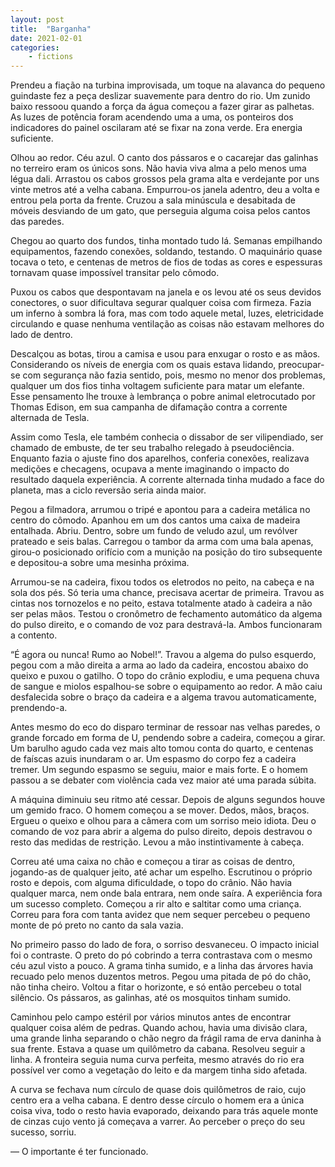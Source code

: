 ```yaml
---
layout: post
title:  "Barganha"
date: 2021-02-01
categories: 
    - fictions
---
```


Prendeu a fiação na turbina improvisada, um toque na alavanca do pequeno guindaste fez a peça deslizar suavemente para dentro do rio. Um zunido baixo ressoou quando a força da água começou a fazer girar as palhetas. As luzes de potência foram acendendo uma a uma, os ponteiros dos indicadores do painel oscilaram até se fixar na zona verde. Era energia suficiente.

<!--more-->

Olhou ao redor. Céu azul. O canto dos pássaros e o cacarejar das galinhas no terreiro eram os únicos sons. Não havia viva alma a pelo menos uma légua dali. Arrastou os cabos grossos pela grama alta e verdejante por uns vinte metros até a velha cabana. Empurrou-os janela adentro, deu a volta e entrou pela porta da frente. Cruzou a sala minúscula e desabitada de móveis desviando de um gato, que perseguia alguma coisa pelos cantos das paredes.

Chegou ao quarto dos fundos, tinha montado tudo lá. Semanas empilhando equipamentos, fazendo conexões, soldando, testando. O maquinário quase tocava o teto, e centenas de metros de fios de todas as cores e espessuras tornavam quase impossível transitar pelo cômodo.

Puxou os cabos que despontavam na janela e os levou até os seus devidos conectores, o suor dificultava segurar qualquer coisa com firmeza. Fazia um inferno à sombra lá fora, mas com todo aquele metal, luzes, eletricidade circulando e quase nenhuma ventilação as coisas não estavam melhores do lado de dentro.

Descalçou as botas, tirou a camisa e usou para enxugar o rosto e as mãos. Considerando os níveis de energia com os quais estava lidando, preocupar-se com segurança não fazia sentido, pois, mesmo no menor dos problemas, qualquer um dos fios tinha voltagem suficiente para matar um elefante. Esse pensamento lhe trouxe à lembrança o pobre animal eletrocutado por Thomas Edison, em sua campanha de difamação contra a corrente alternada de Tesla.

Assim como Tesla, ele também conhecia o dissabor de ser vilipendiado, ser chamado de embuste, de ter seu trabalho relegado à pseudociência. Enquanto fazia o ajuste fino dos aparelhos, conferia conexões, realizava medições e checagens, ocupava a mente imaginando o impacto do resultado daquela experiência. A corrente alternada tinha mudado a face do planeta, mas a ciclo reversão seria ainda maior.

Pegou a filmadora, arrumou o tripé e apontou para a cadeira metálica no centro do cômodo. Apanhou em um dos cantos uma caixa de madeira entalhada. Abriu. Dentro, sobre um fundo de veludo azul, um revólver prateado e seis balas. Carregou o tambor da arma com uma bala apenas, girou-o posicionado orifício com a munição na posição do tiro subsequente e depositou-a sobre uma mesinha próxima.

Arrumou-se na cadeira, fixou todos os eletrodos no peito, na cabeça e na sola dos pés. Só teria uma chance, precisava acertar de primeira. Travou as cintas nos tornozelos e no peito, estava totalmente atado à cadeira a não ser pelas mãos. Testou o cronômetro de fechamento automático da algema do pulso direito, e o comando de voz para destravá-la. Ambos funcionaram a contento.

“É agora ou nunca! Rumo ao Nobel!”. Travou a algema do pulso esquerdo, pegou com a mão direita a arma ao lado da cadeira, encostou abaixo do queixo e puxou o gatilho. O topo do crânio explodiu, e uma pequena chuva de sangue e miolos espalhou-se sobre o equipamento ao redor. A mão caiu desfalecida sobre o braço da cadeira e a algema travou automaticamente, prendendo-a.

Antes mesmo do eco do disparo terminar de ressoar nas velhas paredes, o grande forcado em forma de U, pendendo sobre a cadeira, começou a girar. Um barulho agudo cada vez mais alto tomou conta do quarto, e centenas de faíscas azuis inundaram o ar. Um espasmo do corpo fez a cadeira tremer. Um segundo espasmo se seguiu, maior e mais forte. E o homem passou a se debater com violência cada vez maior até uma parada súbita.

A máquina diminuiu seu ritmo até cessar. Depois de alguns segundos houve um gemido fraco. O homem começou a se mover. Dedos, mãos, braços. Ergueu o queixo e olhou para a câmera com um sorriso meio idiota. Deu o comando de voz para abrir a algema do pulso direito, depois destravou o resto das medidas de restrição. Levou a mão instintivamente à cabeça.

Correu até uma caixa no chão e começou a tirar as coisas de dentro, jogando-as de qualquer jeito, até achar um espelho. Escrutinou o próprio rosto e depois, com alguma dificuldade, o topo do crânio. Não havia qualquer marca, nem onde bala entrara, nem onde saíra. A experiência fora um sucesso completo. Começou a rir alto e saltitar como uma criança. Correu para fora com tanta avidez que nem sequer percebeu o pequeno monte de pó preto no canto da sala vazia.

No primeiro passo do lado de fora, o sorriso desvaneceu. O impacto inicial foi o contraste. O preto do pó cobrindo a terra contrastava com o mesmo céu azul visto a pouco. A grama tinha sumido, e a linha das árvores havia recuado pelo menos duzentos metros. Pegou uma pitada de pó do chão, não tinha cheiro. Voltou a fitar o horizonte, e só então percebeu o total silêncio. Os pássaros, as galinhas, até os mosquitos tinham sumido.

Caminhou pelo campo estéril por vários minutos antes de encontrar qualquer coisa além de pedras. Quando achou, havia uma divisão clara, uma grande linha separando o chão negro da frágil rama de erva daninha à sua frente. Estava a quase um quilômetro da cabana. Resolveu seguir a linha. A fronteira seguia numa curva perfeita, mesmo através do rio era possível ver como a vegetação do leito e da margem tinha sido afetada.

A curva se fechava num círculo de quase dois quilômetros de raio, cujo centro era a velha cabana. E dentro desse círculo o homem era a única coisa viva, todo o resto havia evaporado, deixando para trás aquele monte de cinzas cujo vento já começava a varrer. Ao perceber o preço do seu sucesso, sorriu.

— O importante é ter funcionado.
